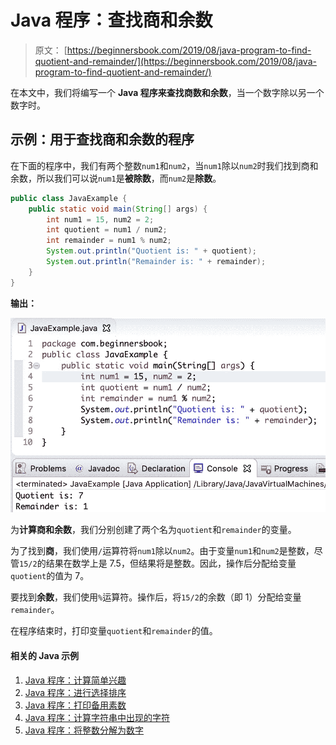 # Java 程序：查找商和余数

> 原文： [https://beginnersbook.com/2019/08/java-program-to-find-quotient-and-remainder/](https://beginnersbook.com/2019/08/java-program-to-find-quotient-and-remainder/)

在本文中，我们将编写一个 **Java 程序来查找商数和余数**，当一个数字除以另一个数字时。

## 示例：用于查找商和余数的程序

在下面的程序中，我们有两个整数`num1`和`num2`，当`num1`除以`num2`时我们找到商和余数，所以我们可以说`num1`是**被除数**，而`num2`是**除数**。

```java
public class JavaExample {
    public static void main(String[] args) {
        int num1 = 15, num2 = 2;
        int quotient = num1 / num2;
        int remainder = num1 % num2;
        System.out.println("Quotient is: " + quotient);
        System.out.println("Remainder is: " + remainder);
    }
}
```

**输出：**

![Java Program to Find Quotient and Remainder](img/e3ec336ae931b9e1ae8a67aacbd5dc94.jpg)

为**计算商和余数**，我们分别创建了两个名为`quotient`和`remainder`的变量。

为了找到**商**，我们使用`/`运算符将`num1`除以`num2`。由于变量`num1`和`num2`是整数，尽管`15/2`的结果在数学上是 7.5，但结果将是整数。因此，操作后分配给变量`quotient`的值为 7。

要找到**余数**，我们使用`%`运算符。操作后，将`15/2`的余数（即 1）分配给变量`remainder`。

在程序结束时，打印变量`quotient`和`remainder`的值。

#### 相关的 Java 示例

1.  [Java 程序：计算简单兴趣](https://beginnersbook.com/2019/07/java-program-to-calculate-simple-interest/)
2.  [Java 程序：进行选择排序](https://beginnersbook.com/2019/04/java-program-for-selection-sorting/)
3.  [Java 程序：打印备用素数](https://beginnersbook.com/2019/04/java-program-to-print-alternate-prime-numbers/)
4.  [Java 程序：计算字符串中出现的字符](https://beginnersbook.com/2019/04/java-program-to-find-the-occurrence-of-a-character-in-a-string/)
5.  [Java 程序：将整数分解为数字](https://beginnersbook.com/2019/02/java-program-to-break-integer-into-digits/)